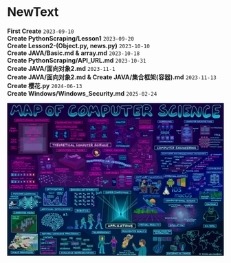# NewText
__First Create__ `2023-09-10`
<br>
__Create PythonScraping/Lesson1__ `2023-09-20`
<br>
__Create Lesson2-(Object.py, news.py)__ `2023-10-10`
<br>
__Create JAVA/Basic.md & array.md__ `2023-10-18`
<br>
__Create PythonScraping/API_URL.md__ `2023-10-31`
<br>
__Create JAVA/面向对象2.md__ `2023-11-1`
<br>
__Create JAVA/面向对象2.md & Create JAVA/集合框架(容器).md__ `2023-11-13`
<br>
__Create 樱花.py__ `2024-06-13`
<br>
__Create Windows/Windows_Security.md__ `2025-02-24`

![计算机科学图](https://github.com/02Moon/NewText/blob/main/11.png)
